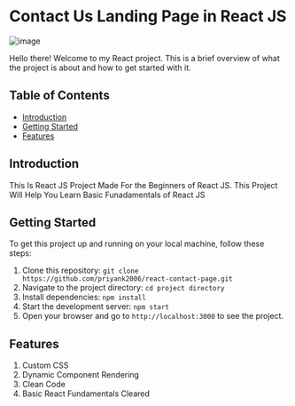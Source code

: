 # Contact Us Landing Page in React JS
![image](https://github.com/priyank2006/react-contact-page/assets/125300228/9c24faf1-6c64-4fd8-9352-dc3f5f347ae3)




Hello there! Welcome to my React project. This is a brief overview of what the project is about and how to get started with it.

## Table of Contents

- [Introduction](#introduction)
- [Getting Started](#getting-started)
- [Features](#features)

## Introduction

This Is React JS Project Made For the Beginners of React JS.
This Project Will Help You Learn Basic Funadamentals of React JS

## Getting Started

To get this project up and running on your local machine, follow these steps:

1. Clone this repository: `git clone https://github.com/priyank2006/react-contact-page.git`
2. Navigate to the project directory: `cd project directory`
3. Install dependencies: `npm install`
4. Start the development server: `npm start`
5. Open your browser and go to `http://localhost:3000` to see the project.

## Features

1) Custom CSS
2) Dynamic Component Rendering
3) Clean Code
4) Basic React Fundamentals Cleared

